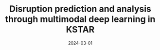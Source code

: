 ---
title: "Disruption prediction and analysis through multimodal deep learning in KSTAR"
collection: publications
category: manuscripts
permalink: /publication/2024-03-Disruption-Prediction
excerpt: ''
date: 2024-03-01
venue: 'Fusion Engineering and Design'
slidesurl: ''
paperurl: 'https://www.sciencedirect.com/science/article/pii/S0920379624000577'
citation: 'Jinsu Kim et al 2024 Fusion Eng. Design 200 114204'
---